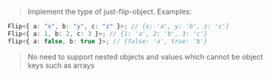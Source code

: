 <!--
 * @Author: xiongfeng '343138759@qq.com'
 * @Date: 2022-05-15 15:25:03
 * @LastEditors: xiongfeng '343138759@qq.com'
 * @LastEditTime: 2022-05-15 15:25:24
 * @FilePath: \Typescript练习d:\王者农药plus\web前端\ts-challenge\type-challenges\Flip\readme.md
 * @Description: 这是默认设置,请设置`customMade`, 打开koroFileHeader查看配置 进行设置: https://github.com/OBKoro1/koro1FileHeader/wiki/%E9%85%8D%E7%BD%AE
-->

> Implement the type of just-flip-object. Examples:

```ts
Flip<{ a: "x", b: "y", c: "z" }>; // {x: 'a', y: 'b', z: 'c'}
Flip<{ a: 1, b: 2, c: 3 }>; // {1: 'a', 2: 'b', 3: 'c'}
flip<{ a: false, b: true }>; // {false: 'a', true: 'b'}
```

> No need to support nested objects and values which cannot be object keys such as arrays
